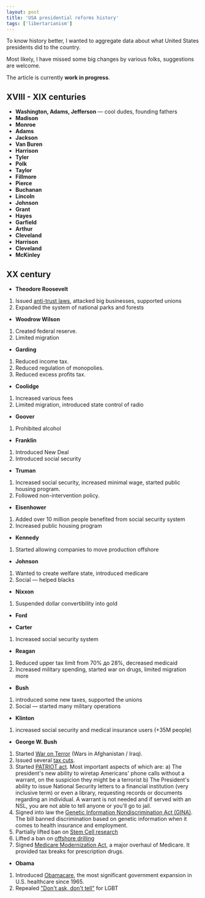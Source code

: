 ```yaml
---
layout: post
title: 'USA presidential reforms history'
tags: ['libertarianism']
---
```


To know history better, I wanted to aggregate data about
what United States presidents did to the country.

Most likely, I have missed some big changes by various folks,
suggestions are welcome.

The article is currently **work in progress**.

## XVIII - XIX centuries
* **Washington, Adams, Jefferson** — cool dudes, founding fathers
* **Madison**
* **Monroe**
* **Adams**
* **Jackson**
* **Van Buren**
* **Harrison**
* **Tyler**
* **Polk**
* **Taylor**
* **Fillmore**
* **Pierce**
* **Buchanan**
* **Lincoln**
* **Johnson**
* **Grant**
* **Hayes**
* **Garfield**
* **Arthur**
* **Cleveland**
* **Harrison**
* **Cleveland**
* **McKinley**

## XX century
* **Theodore Roosevelt**

1. Issued [anti-trust laws](http://en.wikipedia.org/wiki/Sherman_Antitrust_Act), attacked big businesses, supported unions
2. Expanded the system of national parks and forests

* **Woodrow Wilson**

1. Created federal reserve.
2. Limited migration

* **Garding**

1. Reduced income tax.
2. Reduced regulation of monopolies.
3. Reduced excess profits tax.

* **Coolidge**

1. Increased various fees
2. Limited migration, introduced state control of radio

* **Goover**

1. Prohibited alcohol

* **Franklin**

1. Introduced New Deal
2. Introduced social security

* **Truman**

1. Increased social security, increased minimal wage, started public housing program.
2. Followed non-intervention policy.

* **Eisenhower**

1. Added over 10 million people benefited from social security system
2. Increased public housing program

* **Kennedy**

1. Started allowing companies to move production offshore

* **Johnson**

1. Wanted to create welfare state, introduced medicare
2. Social — helped blacks

* **Nixxon**

1. Suspended dollar convertibility into gold

* **Ford**


* **Carter**

1. Increased social security system

* **Reagan**

1. Reduced upper tax limit from 70% до 28%, decreased medicaid
2. Increased military spending, started war on drugs, limited migration more

* **Bush**

1. introduced some new taxes, supported the unions
2. Social — started many military operations

* **Klinton**

1. increased social security and medical insurance users (+35M people)

* **George W. Bush**

1. Started [War on Terror](http://en.wikipedia.org/wiki/War_on_Terror) (Wars in Afghanistan / Iraq).
2. Issued several [tax cuts](http://en.wikipedia.org/wiki/Bush_tax_cuts).
3. Started [PATRIOT act](http://en.wikipedia.org/wiki/Patriot_Act). Most important aspects of which are: a) The president's new ability to wiretap Americans' phone calls without a warrant, on the suspicion they might be a terrorist b) The President's ability to issue National Security letters to a financial institution (very inclusive term) or even a library, requesting records or documents regarding an individual. A warrant is not needed and if served with an NSL, you are not able to tell anyone or you'll go to jail.
4. Signed into law the [Genetic Information Nondiscrimination Act (GINA)](http://en.wikipedia.org/wiki/Genetic_Information_Nondiscrimination_Act). The bill banned discrimination based on genetic information when it comes to health insurance and employment.
5. Partially lifted ban on [Stem Cell research](http://en.wikipedia.org/wiki/George_w_bush#Stem_cell_research_and_first_use_of_veto_power)
6. Lifted a ban on [offshore drilling](http://en.wikipedia.org/wiki/Offshore_drilling)
7. Signed [Medicare Modernization Act](http://en.wikipedia.org/wiki/Medicare_Prescription_Drug,_Improvement,_and_Modernization_Act),
a major overhaul of Medicare. It provided tax breaks for prescription drugs.

* **Obama**

1. Introduced [Obamacare](http://en.wikipedia.org/wiki/Obamacare),
       the most significant government expansion in U.S. healthcare since 1965.
2. Repealed ["Don't ask, don't tell"](http://en.wikipedia.org/wiki/Don't_ask,_don't_tell) for LGBT
